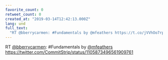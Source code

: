 ```yaml
---
favorite_count: 0
retweet_count: 0
created_at: "2019-03-14T12:42:13.000Z"
lang: und
full_text:
  "RT @bberrycarmen: #Fundamentals by @mfeathers https://t.co/jVVhOo7rpB"
---
```


RT [@bberrycarmen](https://twitter.com/bberrycarmen): #Fundamentals by
[@mfeathers](https://twitter.com/mfeathers)
<https://twitter.com/CommitStrip/status/1105873496561909761>
